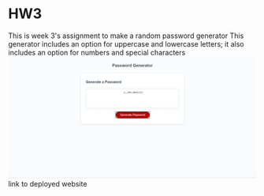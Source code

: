 # HW3
This is week 3's assignment to make a random password generator
This generator includes an option for uppercase and lowercase letters; it also includes an option for numbers and special characters
<img src="/Assets/Capture.PNG"/>
link to deployed website 
